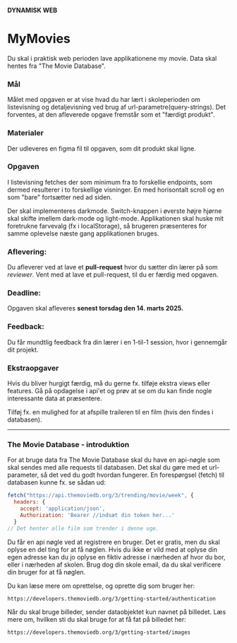 **DYNAMISK WEB**

# MyMovies

Du skal i praktisk web perioden lave applikationene my movie. Data skal hentes fra "The Movie Database".

### **Mål**
Målet med opgaven er at vise hvad du har lært i skoleperioden om listevisning og detaljevisning ved brug af url-parametre(query-strings). Det forventes, at den afleverede opgave fremstår som et "færdigt produkt".


### **Materialer**
Der udleveres en figma fil til opgaven, som dit produkt skal ligne.

### **Opgaven**

I listevisning fetches der som minimum fra to forskellie endpoints, som dermed resulterer i to forskellige visninger. En med horisontalt scroll og en som "bare" fortsætter ned ad siden. 

Der skal implementeres darkmode. Switch-knappen i øverste højre hjørne skal skifte imellem dark-mode og light-mode. Applikationen skal huske mit foretrukne farvevalg (fx i localStorage), så brugeren præsenteres for samme oplevelse næste gang applikationen bruges.


### **Aflevering**: 
Du afleverer ved at lave et **pull-request** hvor du sætter din lærer på som *reviewer*. Vent med at lave et pull-request, til du er færdig med opgaven. 

### **Deadline**: 
Opgaven skal afleveres **senest torsdag den 14. marts 2025.** 

### **Feedback**: 
Du får mundtlig feedback fra din lærer i en 1-til-1 session, hvor i gennemgår dit projekt.

### **Ekstraopgaver**
Hvis du bliver hurgigt færdig, må du gerne fx. tilføje ekstra views eller features. Gå på opdagelse i api'et og prøv at se om du kan finde nogle interessante data at præsentere.

Tilføj fx. en mulighed for at afspille traileren til en film (hvis den findes i databasen).

---

### **The Movie Database - introduktion**

For at bruge data fra The Movie Database skal du have en api-nøgle som skal sendes med alle requests til databasen. Det skal du gøre med et url-parameter, så det ved du godt hvordan fungerer.
En forespørgsel (fetch) til databasen kunne fx. se sådan ud:

```js
fetch("https://api.themoviedb.org/3/trending/movie/week", {
  headers: {
    accept: 'application/json',
    Authorization: 'Bearer //indsæt din token her...'
  }
// Det henter alle film som trender i denne uge.
```

Du får en api nøgle ved at registrere en bruger. Det er gratis, men du skal oplyse en del ting for at få nøglen. Hvis du ikke er vild med at oplyse din egen adresse kan du jo oplyse en fiktiv adresse i nærheden af hvor du bor, eller i nærheden af skolen. Brug dog din skole email, da du skal verificere din bruger for at få nøglen.

Du kan læse mere om oprettelse, og oprette dig som bruger her:
```
https://developers.themoviedb.org/3/getting-started/authentication
```

Når du skal bruge billeder, sender dataobjektet kun navnet på billedet. Læs mere om, hvilken sti du skal bruge for at få fat på billedet her: 

```
https://developers.themoviedb.org/3/getting-started/images
```


